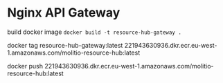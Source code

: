 # Nginx API Gateway

build docker image
` docker build -t resource-hub-gateway .  `

docker tag resource-hub-gateway:latest 221943630936.dkr.ecr.eu-west-1.amazonaws.com/molitio-resource-hub:latest

docker push 221943630936.dkr.ecr.eu-west-1.amazonaws.com/molitio-resource-hub:latest